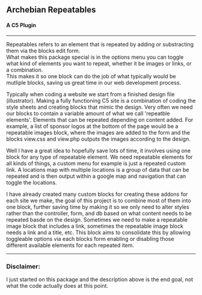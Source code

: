 <h2>Archebian Repeatables</h2>
<h4>A C5 Plugin</h4>
<hr>
<p>
Repeatables refers to an element that is repeated by adding or substracting them via the blocks edit form.<br>
What makes this package special is in the options menu you can toggle what kind of elements you want to repeat, whether it be images or links, or a combination.<br>
This makes it so one block can do the job of what typically would be mutliple blocks, saving us great time in our web development process.
</p>
<p>
Typically when coding a website we start from a finished design file (illustrator).  Making a fully functioning C5 site is a combination of coding the style sheets and creating blocks that mimic the design.  Very often we need our blocks to contain a variable amount of what we call 'repeatble elements'.  Elements that can be repeated depending on content added.  For example, a list of sponsor logos at the bottom of the page would be a repeatable images block, where the images are added to the form and the blocks view.css and view.php outputs the images according to the design.
</p>
<p>
Well I have a great idea to hopefully save lots of time, it involves using one block for any type of repeatable element.  We need repeatable elements for all kinds of things, a custom menu for example is just a repeated custom link.  A locations map with multiple locations is a group of data that can be repeated and is then output within a google map and navigation that can toggle the locations.
</p>
<p>
I have already created many custom blocks for creating these addons for each site we make, the goal of this project is to combine most of them into one block, further saving time by making it so we only need to alter styles rather than the controller, form, and db based on what content needs to be repeated basde on the design.  Sometimes we need to make a repeatable image block that includes a link, sometimes the repeatable image block needs a link and a title, etc.  This block aims to consolidate this by allowing toggleable options via each blocks form enabling or disabling those different available elements for each repeated item.
</p>
<hr>
<h3>Disclaimer:</h3>
<p>
I just started on this package and the description above is the end goal, not what the code actually does at this point.
</p>
